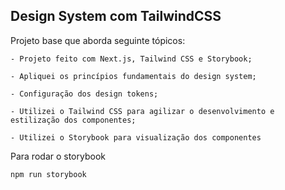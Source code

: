 ## Design System com TailwindCSS

Projeto base que aborda seguinte tópicos:

```
- Projeto feito com Next.js, Tailwind CSS e Storybook;

- Apliquei os princípios fundamentais do design system;

- Configuração dos design tokens;

- Utilizei o Tailwind CSS para agilizar o desenvolvimento e estilização dos componentes;

- Utilizei o Storybook para visualização dos componentes
```
Para rodar o storybook

```bash
npm run storybook
```



